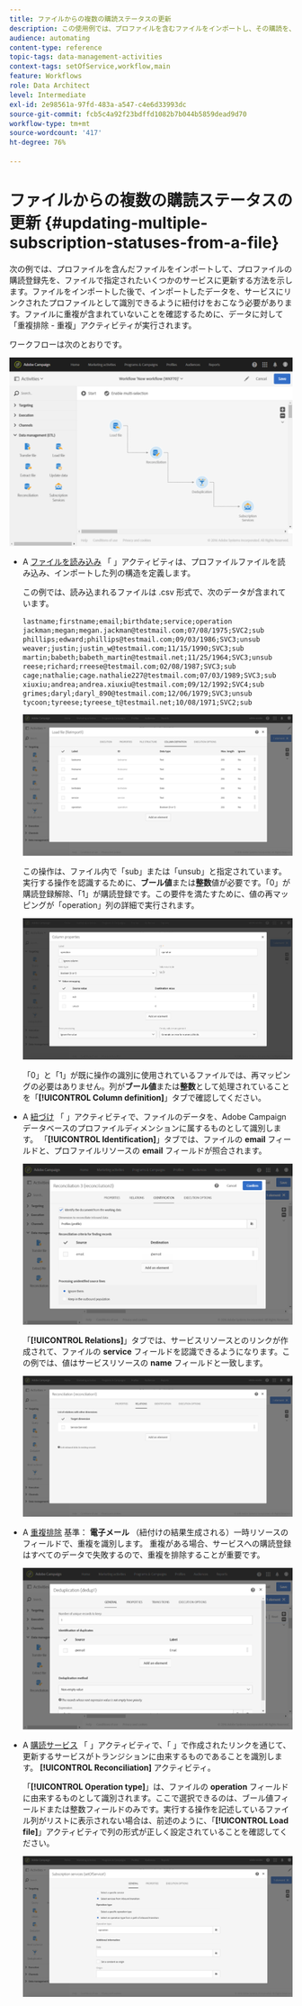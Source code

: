```yaml
---
title: ファイルからの複数の購読ステータスの更新
description: この使用例では、プロファイルを含むファイルをインポートし、その購読を、ファイルで指定された複数のサービスに更新する方法を示しています。
audience: automating
content-type: reference
topic-tags: data-management-activities
context-tags: setOfService,workflow,main
feature: Workflows
role: Data Architect
level: Intermediate
exl-id: 2e98561a-97fd-483a-a547-c4e6d33993dc
source-git-commit: fcb5c4a92f23bdffd1082b7b044b5859dead9d70
workflow-type: tm+mt
source-wordcount: '417'
ht-degree: 76%

---
```


# ファイルからの複数の購読ステータスの更新 {#updating-multiple-subscription-statuses-from-a-file}

次の例では、プロファイルを含んだファイルをインポートして、プロファイルの購読登録先を、ファイルで指定されたいくつかのサービスに更新する方法を示します。ファイルをインポートした後で、インポートしたデータを、サービスにリンクされたプロファイルとして識別できるように紐付けをおこなう必要があります。ファイルに重複が含まれていないことを確認するために、データに対して「重複排除 - 重複」アクティビティが実行されます。

ワークフローは次のとおりです。

![](assets/subscription_activity_example1.png)

* A [ファイルを読み込み](../../automating/using/load-file.md) 「 」アクティビティは、プロファイルファイルを読み込み、インポートした列の構造を定義します。

  この例では、読み込まれるファイルは .csv 形式で、次のデータが含まれています。

  ```
  lastname;firstname;email;birthdate;service;operation
  jackman;megan;megan.jackman@testmail.com;07/08/1975;SVC2;sub
  phillips;edward;phillips@testmail.com;09/03/1986;SVC3;unsub
  weaver;justin;justin_w@testmail.com;11/15/1990;SVC3;sub
  martin;babeth;babeth_martin@testmail.net;11/25/1964;SVC3;unsub
  reese;richard;rreese@testmail.com;02/08/1987;SVC3;sub
  cage;nathalie;cage.nathalie227@testmail.com;07/03/1989;SVC3;sub
  xiuxiu;andrea;andrea.xiuxiu@testmail.com;09/12/1992;SVC4;sub
  grimes;daryl;daryl_890@testmail.com;12/06/1979;SVC3;unsub
  tycoon;tyreese;tyreese_t@testmail.net;10/08/1971;SVC2;sub
  ```

  ![](assets/subscription_example_load_file.png)

  この操作は、ファイル内で「sub」または「unsub」と指定されています。実行する操作を認識するために、**ブール値**&#x200B;または&#x200B;**整数**&#x200B;値が必要です。「0」が購読登録解除、「1」が購読登録です。この要件を満たすために、値の再マッピングが「operation」列の詳細で実行されます。

  ![](assets/subscription_example_remapping.png)

  「0」と「1」が既に操作の識別に使用されているファイルでは、再マッピングの必要はありません。列が&#x200B;**ブール値**&#x200B;または&#x200B;**整数**&#x200B;として処理されていることを「**[!UICONTROL Column definition]**」タブで確認してください。

* A [紐づけ](../../automating/using/reconciliation.md) 「 」アクティビティで、ファイルのデータを、Adobe Campaignデータベースのプロファイルディメンションに属するものとして識別します。 「**[!UICONTROL Identification]**」タブでは、ファイルの **email** フィールドと、プロファイルリソースの **email** フィールドが照合されます。

  ![](assets/subscription_activity_example3.png)

  「**[!UICONTROL Relations]**」タブでは、サービスリソースとのリンクが作成されて、ファイルの **service** フィールドを認識できるようになります。この例では、値はサービスリソースの **name** フィールドと一致します。

  ![](assets/subscription_example_service_relation.png)

* A [重複排除](../../automating/using/deduplication.md) 基準： **電子メール** （紐付けの結果生成される）一時リソースのフィールドで、重複を識別します。 重複がある場合、サービスへの購読登録はすべてのデータで失敗するので、重複を排除することが重要です。

  ![](assets/subscription_activity_example5.png)

* A [購読サービス](../../automating/using/subscription-services.md) 「 」アクティビティで、「 」で作成されたリンクを通じて、更新するサービスがトランジションに由来するものであることを識別します。 **[!UICONTROL Reconciliation]** アクティビティ。

  「**[!UICONTROL Operation type]**」は、ファイルの **operation** フィールドに由来するものとして識別されます。ここで選択できるのは、ブール値フィールドまたは整数フィールドのみです。実行する操作を記述しているファイル列がリストに表示されない場合は、前述のように、「**[!UICONTROL Load file]**」アクティビティで列の形式が正しく設定されていることを確認してください。

  ![](assets/subscription_activity_example_from_file.png)
